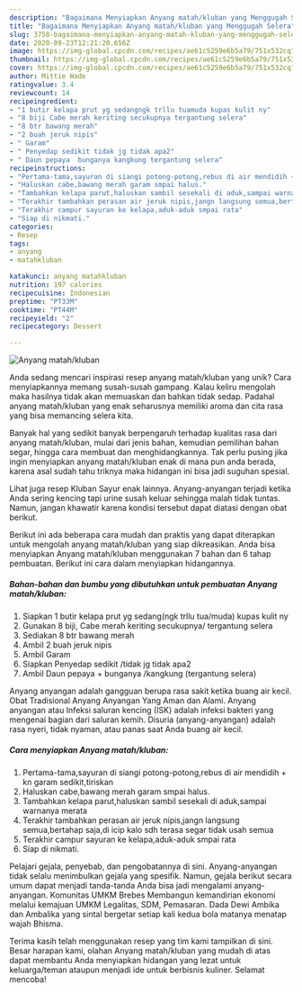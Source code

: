 ```yaml
---
description: "Bagaimana Menyiapkan Anyang matah/kluban yang Menggugah Selera"
title: "Bagaimana Menyiapkan Anyang matah/kluban yang Menggugah Selera"
slug: 3758-bagaimana-menyiapkan-anyang-matah-kluban-yang-menggugah-selera
date: 2020-09-23T12:21:20.656Z
image: https://img-global.cpcdn.com/recipes/ae61c5259e6b5a79/751x532cq70/anyang-matahkluban-foto-resep-utama.jpg
thumbnail: https://img-global.cpcdn.com/recipes/ae61c5259e6b5a79/751x532cq70/anyang-matahkluban-foto-resep-utama.jpg
cover: https://img-global.cpcdn.com/recipes/ae61c5259e6b5a79/751x532cq70/anyang-matahkluban-foto-resep-utama.jpg
author: Mittie Wade
ratingvalue: 3.4
reviewcount: 14
recipeingredient:
- "1 butir kelapa prut yg sedangngk trllu tuamuda kupas kulit ny"
- "8 biji Cabe merah keriting secukupnya tergantung selera"
- "8 btr bawang merah"
- "2 buah jeruk nipis"
- " Garam"
- " Penyedap sedikit tidak jg tidak apa2"
- " Daun pepaya  bunganya kangkung tergantung selera"
recipeinstructions:
- "Pertama-tama,sayuran di siangi potong-potong,rebus di air mendidih + kn garam sedikit,tiriskan"
- "Haluskan cabe,bawang merah garam smpai halus."
- "Tambahkan kelapa parut,haluskan sambil sesekali di aduk,sampai warnanya merata"
- "Terakhir tambahkan perasan air jeruk nipis,jangn langsung semua,bertahap saja,di icip kalo sdh terasa segar tidak usah semua"
- "Terakhir campur sayuran ke kelapa,aduk-aduk smpai rata"
- "Siap di nikmati."
categories:
- Resep
tags:
- anyang
- matahkluban

katakunci: anyang matahkluban 
nutrition: 197 calories
recipecuisine: Indonesian
preptime: "PT33M"
cooktime: "PT44M"
recipeyield: "2"
recipecategory: Dessert

---
```



![Anyang matah/kluban](https://img-global.cpcdn.com/recipes/ae61c5259e6b5a79/751x532cq70/anyang-matahkluban-foto-resep-utama.jpg)

Anda sedang mencari inspirasi resep anyang matah/kluban yang unik? Cara menyiapkannya memang susah-susah gampang. Kalau keliru mengolah maka hasilnya tidak akan memuaskan dan bahkan tidak sedap. Padahal anyang matah/kluban yang enak seharusnya memiliki aroma dan cita rasa yang bisa memancing selera kita.

Banyak hal yang sedikit banyak berpengaruh terhadap kualitas rasa dari anyang matah/kluban, mulai dari jenis bahan, kemudian pemilihan bahan segar, hingga cara membuat dan menghidangkannya. Tak perlu pusing jika ingin menyiapkan anyang matah/kluban enak di mana pun anda berada, karena asal sudah tahu triknya maka hidangan ini bisa jadi suguhan spesial.

Lihat juga resep Kluban Sayur enak lainnya. Anyang-anyangan terjadi ketika Anda sering kencing tapi urine susah keluar sehingga malah tidak tuntas. Namun, jangan khawatir karena kondisi tersebut dapat diatasi dengan obat berikut.


Berikut ini ada beberapa cara mudah dan praktis yang dapat diterapkan untuk mengolah anyang matah/kluban yang siap dikreasikan. Anda bisa menyiapkan Anyang matah/kluban menggunakan 7 bahan dan 6 tahap pembuatan. Berikut ini cara dalam menyiapkan hidangannya.

<!--inarticleads1-->

##### Bahan-bahan dan bumbu yang dibutuhkan untuk pembuatan Anyang matah/kluban:

1. Siapkan 1 butir kelapa prut yg sedang(ngk trllu tua/muda) kupas kulit ny
1. Gunakan 8 biji, Cabe merah keriting secukupnya/ tergantung selera
1. Sediakan 8 btr bawang merah
1. Ambil 2 buah jeruk nipis
1. Ambil  Garam
1. Siapkan  Penyedap sedikit /tidak jg tidak apa2
1. Ambil  Daun pepaya + bunganya /kangkung (tergantung selera)


Anyang anyangan adalah gangguan berupa rasa sakit ketika buang air kecil. Obat Tradisional Anyang Anyangan Yang Aman dan Alami. Anyang anyangan atau Infeksi saluran kencing (ISK) adalah infeksi bakteri yang mengenai bagian dari saluran kemih. Disuria (anyang-anyangan) adalah rasa nyeri, tidak nyaman, atau panas saat Anda buang air kecil. 

<!--inarticleads2-->

##### Cara menyiapkan Anyang matah/kluban:

1. Pertama-tama,sayuran di siangi potong-potong,rebus di air mendidih + kn garam sedikit,tiriskan
1. Haluskan cabe,bawang merah garam smpai halus.
1. Tambahkan kelapa parut,haluskan sambil sesekali di aduk,sampai warnanya merata
1. Terakhir tambahkan perasan air jeruk nipis,jangn langsung semua,bertahap saja,di icip kalo sdh terasa segar tidak usah semua
1. Terakhir campur sayuran ke kelapa,aduk-aduk smpai rata
1. Siap di nikmati.


Pelajari gejala, penyebab, dan pengobatannya di sini. Anyang-anyangan tidak selalu menimbulkan gejala yang spesifik. Namun, gejala berikut secara umum dapat menjadi tanda-tanda Anda bisa jadi mengalami anyang-anyangan. Komunitas UMKM Brebes Membangun kemandirian ekonomi melalui kemajuan UMKM Legalitas, SDM, Pemasaran. Dada Dewi Ambika dan Ambalika yang sintal bergetar setiap kali kedua bola matanya menatap wajah Bhisma. 

Terima kasih telah menggunakan resep yang tim kami tampilkan di sini. Besar harapan kami, olahan Anyang matah/kluban yang mudah di atas dapat membantu Anda menyiapkan hidangan yang lezat untuk keluarga/teman ataupun menjadi ide untuk berbisnis kuliner. Selamat mencoba!
